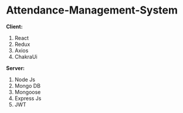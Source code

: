 # Attendance-Management-System

**Client:**

   1. React
   2. Redux 
   3. Axios
   4. ChakraUi

**Server:**

   1. Node Js
   2. Mongo DB
   3. Mongoose
   4. Express Js
   5. JWT

